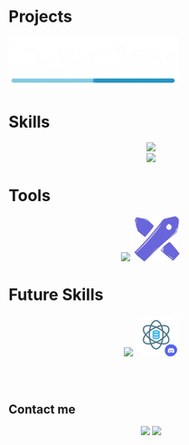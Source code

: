 # Projects
<a href="https://github.com/DevWare-C/TaskDev">
  <img src="src/taskdev.png" alt="TaskDev" width='300'>
</a>
<br>

# Skills
<p align="center">
  <a href="https://skillicons.dev">
    <img src="https://skillicons.dev/icons?i=express,nodejs,py,flask,mysql,postgres" width="560" /><br><img src="https://skillicons.dev/icons?i=react,tailwind" width="180" />
  </a>
</p>

# Tools
<p align="center">
  <a href="https://skillicons.dev"><img src="https://skillicons.dev/icons?i=git,github,postman,vscode,figma" width="470"/></a>    <img src="src/excalidraw.png" alt="Excalidraw" width="86"/>
</p>



# Future Skills
<p align="center">
  <a href="https://skillicons.dev"><img src="https://skillicons.dev/icons?i=redis" width="75" /></a>    <a href="https://discord.gg/sVqNSnqhH4"><img src="src/data_science.png" alt="Data Science" width='77'></a>
</p>

<br><br>
## Contact me
<p align="center">
  <a href="mailto:Max_Zta@hotmail.com"><img src="https://skillicons.dev/icons?i=gmail" /></a>
  <a href="https://www.linkedin.com/in/maximiliano-zonta/"><img src="https://skillicons.dev/icons?i=linkedin" /></a>
</p>
